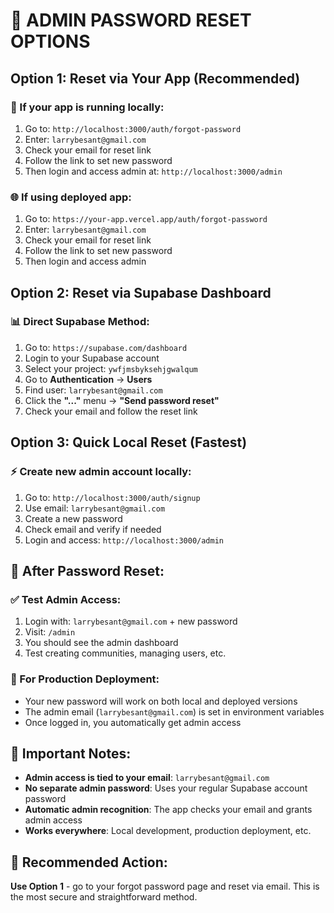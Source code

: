 # 🔑 ADMIN PASSWORD RESET OPTIONS

## Option 1: Reset via Your App (Recommended)

### 🚀 If your app is running locally:
1. Go to: `http://localhost:3000/auth/forgot-password`
2. Enter: `larrybesant@gmail.com`
3. Check your email for reset link
4. Follow the link to set new password
5. Then login and access admin at: `http://localhost:3000/admin`

### 🌐 If using deployed app:
1. Go to: `https://your-app.vercel.app/auth/forgot-password`
2. Enter: `larrybesant@gmail.com`
3. Check your email for reset link
4. Follow the link to set new password
5. Then login and access admin

## Option 2: Reset via Supabase Dashboard

### 📊 Direct Supabase Method:
1. Go to: `https://supabase.com/dashboard`
2. Login to your Supabase account
3. Select your project: `ywfjmsbyksehjgwalqum`
4. Go to **Authentication** → **Users**
5. Find user: `larrybesant@gmail.com`
6. Click the **"..."** menu → **"Send password reset"**
7. Check your email and follow the reset link

## Option 3: Quick Local Reset (Fastest)

### ⚡ Create new admin account locally:
1. Go to: `http://localhost:3000/auth/signup`
2. Use email: `larrybesant@gmail.com`
3. Create a new password
4. Check email and verify if needed
5. Login and access: `http://localhost:3000/admin`

## 🎯 After Password Reset:

### ✅ Test Admin Access:
1. Login with: `larrybesant@gmail.com` + new password
2. Visit: `/admin` 
3. You should see the admin dashboard
4. Test creating communities, managing users, etc.

### 🔧 For Production Deployment:
- Your new password will work on both local and deployed versions
- The admin email (`larrybesant@gmail.com`) is set in environment variables
- Once logged in, you automatically get admin access

## 🚨 Important Notes:

- **Admin access is tied to your email**: `larrybesant@gmail.com`
- **No separate admin password**: Uses your regular Supabase account password
- **Automatic admin recognition**: The app checks your email and grants admin access
- **Works everywhere**: Local development, production deployment, etc.

## 🚀 Recommended Action:

**Use Option 1** - go to your forgot password page and reset via email. This is the most secure and straightforward method.
